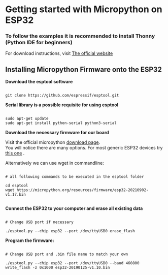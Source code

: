 # Getting started with Micropython on ESP32

### To follow the examples it is recommended to install Thonny (Python IDE for beginners)

For download instructions, visit [The official website](https://thonny.org "Official Thonny Website")

## Installing Micropython Firmware onto the ESP32

**Download the esptool software**

```shell

git clone https://github.com/espressif/esptool.git

```

**Serial library is a possible requisite for using esptool**

```shell

sudo apt-get update
sudo apt-get install python-serial python3-serial

```


**Download the necessary firmware for our board**

Visit the official micropython [download page](https://micropython.org/download/). <br />
You will notice there are many options. For most generic ESP32 devices try [this one](https://micropython.org/download/esp32/) .

Alternatively we can use wget in commandline:

```shell

# all following commands to be executed in the esptool folder

cd esptool
wget https://micropython.org/resources/firmware/esp32-20210902-v1.17.bin


```

**Connect the ESP32 to your computer and erase all existing data**

```shell

# Change USB port if necessary

./esptool.py --chip esp32 --port /dev/ttyUSB0 erase_flash

```
**Program the firmware:**

```shell

# Change USB port and .bin file name to match your own

./esptool.py --chip esp32 --port /dev/ttyUSB0 --baud 460800 write_flash -z 0x1000 esp32-20190125-v1.10.bin

```

